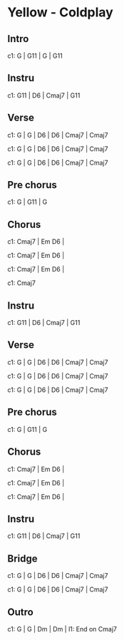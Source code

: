 ---
---

# Yellow - Coldplay

## Intro

c1: G | G11  | G  | G11

## Instru
c1: G11 | D6  | Cmaj7 | G11

## Verse 
c1: G | G | D6 |  D6 | Cmaj7 | Cmaj7

c1: G | G | D6 |  D6 | Cmaj7 | Cmaj7

c1: G | G | D6 |  D6 | Cmaj7 | Cmaj7

## Pre chorus
c1: G | G11 | G

## Chorus
c1: Cmaj7  |  Em D6 |

c1: Cmaj7  |  Em D6 |

c1: Cmaj7  |  Em D6 |

c1: Cmaj7

## Instru
c1: G11 | D6  | Cmaj7 | G11

## Verse 
c1: G | G | D6 |  D6 | Cmaj7 | Cmaj7

c1: G | G | D6 |  D6 | Cmaj7 | Cmaj7

c1: G | G | D6 |  D6 | Cmaj7 | Cmaj7

## Pre chorus
c1: G | G11 | G

## Chorus
c1: Cmaj7  |  Em D6 |

c1: Cmaj7  |  Em D6 |

c1: Cmaj7  |  Em D6 |

## Instru
c1: G11 | D6  | Cmaj7 | G11

## Bridge
c1:  G | G  | D6 | D6 | Cmaj7 | Cmaj7

c1:  G | G  | D6 | D6 | Cmaj7 | Cmaj7

## Outro
c1: G | G | Dm | Dm | 
l1: End on Cmaj7